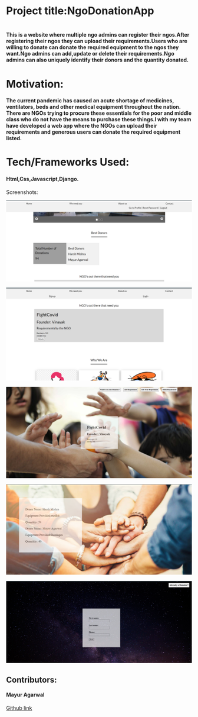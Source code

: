 # Project title:NgoDonationApp<h1>


#### This is a website where multiple ngo admins can register their ngos.After registering their ngos they can upload their requirements.Users who are willing to donate can donate the required equipment to the ngos they want.Ngo admins can add,update or delete their requirements.Ngo admins can also uniquely identify their donors and the quantity donated. 
# Motivation: 


#### The current pandemic has caused an acute shortage of medicines, ventilators, beds and other medical equipment throughout the nation. There are NGOs trying to procure these essentials for the poor and middle class who do not have the means to purchase these things.I with my team have developed a web app where the NGOs can upload their requirements and generous users can donate the required equipment listed.

# Tech/Frameworks Used:
#### Html,Css,Javascript,Django.

Screenshots:

![Screenshot](/images/screenshot1.png)

![Screenshot](/images/screenshot2.png)

![Screenshot](/images/screenshot3.png)

![Screenshot](/images/screenshot4.png)

![Screenshot](/images/screenshot5.png)






## Contributors:
#### Mayur Agarwal
[Github link]()
